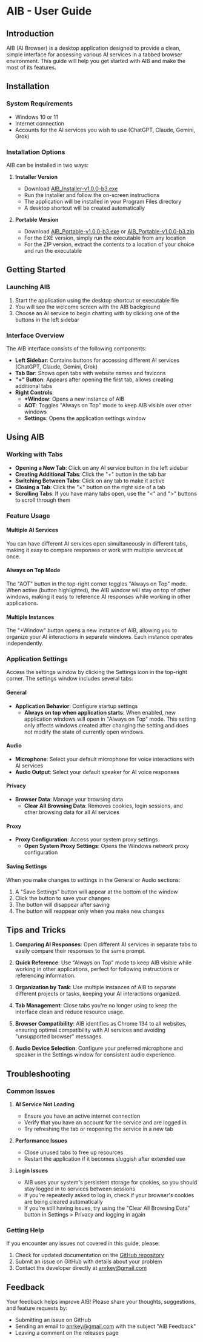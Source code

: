 # AIB - User Guide

## Introduction

AIB (AI Browser) is a desktop application designed to provide a clean, simple interface for accessing various AI services in a tabbed browser environment. This guide will help you get started with AIB and make the most of its features.

## Installation

### System Requirements
- Windows 10 or 11
- Internet connection
- Accounts for the AI services you wish to use (ChatGPT, Claude, Gemini, Grok)

### Installation Options

AIB can be installed in two ways:

1. **Installer Version**
   - Download [AIB_Installer-v1.0.0-b3.exe](https://github.com/AnRkey/AIB/releases/download/v1.0.0-b3/AIB_Installer-v1.0.0-b3.exe)
   - Run the installer and follow the on-screen instructions
   - The application will be installed in your Program Files directory
   - A desktop shortcut will be created automatically

2. **Portable Version**
   - Download [AIB_Portable-v1.0.0-b3.exe](https://github.com/AnRkey/AIB/releases/download/v1.0.0-b3/AIB_Portable-v1.0.0-b3.exe) or [AIB_Portable-v1.0.0-b3.zip](https://github.com/AnRkey/AIB/releases/download/v1.0.0-b3/AIB_Portable-v1.0.0-b3.zip)
   - For the EXE version, simply run the executable from any location
   - For the ZIP version, extract the contents to a location of your choice and run the executable

## Getting Started

### Launching AIB

1. Start the application using the desktop shortcut or executable file
2. You will see the welcome screen with the AIB background
3. Choose an AI service to begin chatting with by clicking one of the buttons in the left sidebar

### Interface Overview

The AIB interface consists of the following components:

- **Left Sidebar**: Contains buttons for accessing different AI services (ChatGPT, Claude, Gemini, Grok)
- **Tab Bar**: Shows open tabs with website names and favicons
- **"+" Button**: Appears after opening the first tab, allows creating additional tabs
- **Right Controls**:
  - **+Window**: Opens a new instance of AIB
  - **AOT**: Toggles "Always on Top" mode to keep AIB visible over other windows
  - **Settings**: Opens the application settings window

## Using AIB

### Working with Tabs

- **Opening a New Tab**: Click on any AI service button in the left sidebar
- **Creating Additional Tabs**: Click the "+" button in the tab bar
- **Switching Between Tabs**: Click on any tab to make it active
- **Closing a Tab**: Click the "×" button on the right side of a tab
- **Scrolling Tabs**: If you have many tabs open, use the "<" and ">" buttons to scroll through them

### Feature Usage

#### Multiple AI Services
You can have different AI services open simultaneously in different tabs, making it easy to compare responses or work with multiple services at once.

#### Always on Top Mode
The "AOT" button in the top-right corner toggles "Always on Top" mode. When active (button highlighted), the AIB window will stay on top of other windows, making it easy to reference AI responses while working in other applications.

#### Multiple Instances
The "+Window" button opens a new instance of AIB, allowing you to organize your AI interactions in separate windows. Each instance operates independently.

### Application Settings

Access the settings window by clicking the Settings icon in the top-right corner. The settings window includes several tabs:

#### General
- **Application Behavior**: Configure startup settings
  - **Always on top when application starts**: When enabled, new application windows will open in "Always on Top" mode. This setting only affects windows created after changing the setting and does not modify the state of currently open windows.

#### Audio
- **Microphone**: Select your default microphone for voice interactions with AI services
- **Audio Output**: Select your default speaker for AI voice responses

#### Privacy
- **Browser Data**: Manage your browsing data
  - **Clear All Browsing Data**: Removes cookies, login sessions, and other browsing data for all AI services

#### Proxy
- **Proxy Configuration**: Access your system proxy settings
  - **Open System Proxy Settings**: Opens the Windows network proxy configuration

#### Saving Settings
When you make changes to settings in the General or Audio sections:
1. A "Save Settings" button will appear at the bottom of the window
2. Click the button to save your changes
3. The button will disappear after saving
4. The button will reappear only when you make new changes

## Tips and Tricks

1. **Comparing AI Responses**: Open different AI services in separate tabs to easily compare their responses to the same prompt.

2. **Quick Reference**: Use "Always on Top" mode to keep AIB visible while working in other applications, perfect for following instructions or referencing information.

3. **Organization by Task**: Use multiple instances of AIB to separate different projects or tasks, keeping your AI interactions organized.

4. **Tab Management**: Close tabs you're no longer using to keep the interface clean and reduce resource usage.

5. **Browser Compatibility**: AIB identifies as Chrome 134 to all websites, ensuring optimal compatibility with AI services and avoiding "unsupported browser" messages.

6. **Audio Device Selection**: Configure your preferred microphone and speaker in the Settings window for consistent audio experience.

## Troubleshooting

### Common Issues

1. **AI Service Not Loading**
   - Ensure you have an active internet connection
   - Verify that you have an account for the service and are logged in
   - Try refreshing the tab or reopening the service in a new tab

2. **Performance Issues**
   - Close unused tabs to free up resources
   - Restart the application if it becomes sluggish after extended use

3. **Login Issues**
   - AIB uses your system's persistent storage for cookies, so you should stay logged in to services between sessions
   - If you're repeatedly asked to log in, check if your browser's cookies are being cleared automatically
   - If you're still having issues, try using the "Clear All Browsing Data" button in Settings > Privacy and logging in again

### Getting Help

If you encounter any issues not covered in this guide, please:

1. Check for updated documentation on the [GitHub repository](https://github.com/AnRkey/AIB)
2. Submit an issue on GitHub with details about your problem
3. Contact the developer directly at anrkey@gmail.com

## Feedback

Your feedback helps improve AIB! Please share your thoughts, suggestions, and feature requests by:

- Submitting an issue on GitHub
- Sending an email to anrkey@gmail.com with the subject "AIB Feedback"
- Leaving a comment on the releases page 
